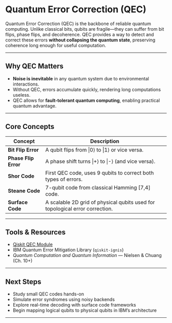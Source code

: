 # Quantum Error Correction (QEC)

Quantum Error Correction (QEC) is the backbone of reliable quantum computing. Unlike classical bits, qubits are fragile—they can suffer from bit flips, phase flips, and decoherence. QEC provides a way to detect and correct these errors **without collapsing the quantum state**, preserving coherence long enough for useful computation.

---

## Why QEC Matters

- **Noise is inevitable** in any quantum system due to environmental interactions.
- Without QEC, errors accumulate quickly, rendering long computations useless.
- QEC allows for **fault-tolerant quantum computing**, enabling practical quantum advantage.

---

## Core Concepts

| Concept               | Description |
|-----------------------|-------------|
| **Bit Flip Error**    | A qubit flips from \|0⟩ to \|1⟩ or vice versa. |
| **Phase Flip Error**  | A phase shift turns \|+⟩ to \|-⟩ (and vice versa). |
| **Shor Code**         | First QEC code, uses 9 qubits to correct both types of errors. |
| **Steane Code**       | 7-qubit code from classical Hamming [7,4] code. |
| **Surface Code**      | A scalable 2D grid of physical qubits used for topological error correction. |

---


## Tools & Resources

- [Qiskit QEC Module](https://qiskit.org/documentation/experiments/qec/index.html)
- IBM Quantum Error Mitigation Library (`qiskit-ignis`)
- *Quantum Computation and Quantum Information* — Nielsen & Chuang (Ch. 10+)

---

## Next Steps

- Study small QEC codes hands-on
- Simulate error syndromes using noisy backends
- Explore real-time decoding with surface code frameworks
- Begin mapping logical qubits to physical qubits in IBM’s architecture

---
